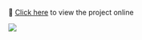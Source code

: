 <p>&#128279; <a href="https://neekspace.github.io/light-switch/">Click here</a> to view the project online</p>

<img als="Light Switch" src="https://i.ibb.co/cC3GFgL/image.png">
